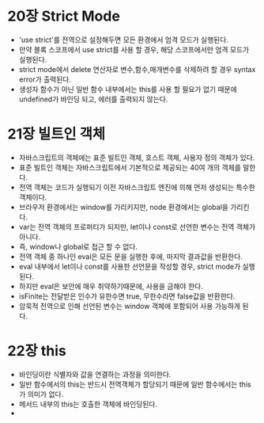 # 20장 Strict Mode
- 'use strict'를 전역으로 설정해두면 모든 환경에서 엄격 모드가 실행된다.
- 만약 블록 스코프에서 use strict를 사용 할 경우, 해당 스코프에서만 엄격 모드가 실행된다.
- strict mode에서 delete 연산자로 변수,함수,매개변수를 삭제하려 할 경우 syntax error가 출력된다.
- 생성자 함수가 아닌 일반 함수 내부에서는 this를 사용 할 필요가 없기 때문에 undefined가 바인딩 되고, 에러를 출력되지 않는다.
# 21장 빌트인 객체
- 자바스크립트의 객체에는 표준 빌트인 객체, 호스트 객체, 사용자 정의 객체가 있다.
- 표준 빌트인 객체는 자바스크립트에서 기본적으로 제공되는 40여 개의 객체를 말한다.
- 전역 객체는 코드가 실행되기 이전 자바스크립트 엔진에 의해 먼저 생성되는 특수한 객체이다.
- 브라우저 환경에서는 window를 가리키지만, node 환경에서는 global을 가리킨다.
- var는 전역 객체의 프로퍼티가 되지만, let이나 const로 선언한 변수는 전역 객체가 아니다.
- 즉, window나 global로 접근 할 수 없다.
- 전역 객체 중 하나인 eval은 모든 문을 실행한 후에, 마지막 결과값을 반환한다.
- eval 내부에서 let이나 const를 사용한 선언문을 작성할 경우, strict mode가 실행된다.
- 하지만 eval은 보안에 매우 취약하기때문에, 사용을 금해야 한다.
- isFinite는 전달받은 인수가 유한수면 true, 무한수라면 false값을 반환한다.
- 암묵적 전역으로 인해 선언된 변수는 window 객체에 포함되어 사용 가능하게 된다.
# 22장 this
- 바인딩이란 식별자와 값을 연결하는 과정을 의미한다.
- 일반 함수에서의 this는 반드시 전역객체가 할당되기 때문에 일반 함수에서는 this가 의미가 없다.
- 메서드 내부의 this는 호출한 객체에 바인딩된다.
- 
